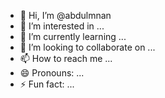 - 👋 Hi, I’m @abdulmnan
- 👀 I’m interested in ...
- 🌱 I’m currently learning ...
- 💞️ I’m looking to collaborate on ...
- 📫 How to reach me ...
- 😄 Pronouns: ...
- ⚡ Fun fact: ...

<!---
abdulmnan/abdulmnan is a ✨ special ✨ repository because its `README.md` (this file) appears on your GitHub profile.
You can click the Preview link to take a look at your changes.
--->
